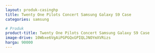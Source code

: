 ```yaml
---
layout: produk-casinghp
title: Twenty One Pilots Concert Samsung Galaxy S9 Case
categories: samsung

# Produk
product-title: Twenty One Pilots Concert Samsung Galaxy S9 Case
image-drive: 10Wbxe6VgAiPGPGQxGPIQLJNOYmXVRizs
harga: 90000
---
```

